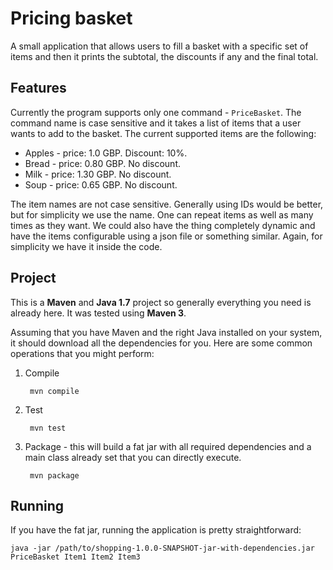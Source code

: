 Pricing basket
==============

A small application that allows users to fill a basket with a specific set of items and then
it prints the subtotal, the discounts if any and the final total.

Features
--------

Currently the program supports only one command - `PriceBasket`. The command name is case sensitive and it takes
a list of items that a user wants to add to the basket. The current supported items are the following:

* Apples - price: 1.0 GBP. Discount: 10%.
* Bread - price: 0.80 GBP. No discount.
* Milk - price: 1.30 GBP. No discount.
* Soup - price: 0.65 GBP. No discount.

The item names are not case sensitive. Generally using IDs would be better, but for simplicity we use the name. One can
repeat items as well as many times as they want. We could also have the thing completely dynamic and have the items
configurable using a json file or something similar. Again, for simplicity we have it inside the code.

Project
-------

This is a **Maven** and **Java 1.7** project so generally everything you need is already here. It was tested using **Maven 3**.

Assuming that you have Maven and the right Java installed on your system, it should download all the dependencies for you. Here are some
common operations that you might perform:

1. Compile
  
        mvn compile
        
2. Test

        mvn test
        
3. Package - this will build a fat jar with all required dependencies and a main class already set that you can directly
execute.

        mvn package
        

Running
-------

If you have the fat jar, running the application is pretty straightforward:

    java -jar /path/to/shopping-1.0.0-SNAPSHOT-jar-with-dependencies.jar PriceBasket Item1 Item2 Item3
    
    